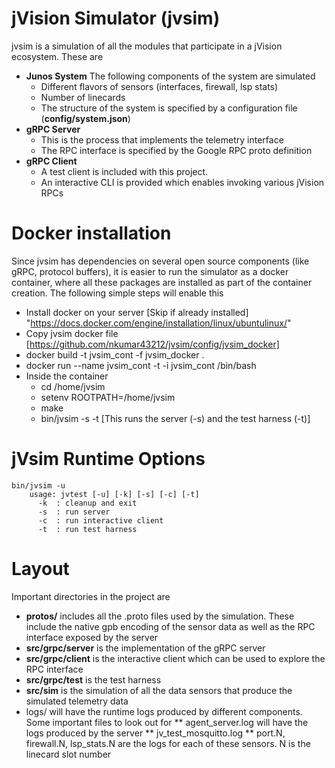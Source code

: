 # jVision Simulator (jvsim)

jvsim is a simulation of all the modules that participate in a jVision ecosystem. These are
* **Junos System** The following components of the system are simulated
  * Different flavors of sensors (interfaces, firewall, lsp stats)
  * Number of linecards
  * The structure of the system is specified by a configuration file (**config/system.json**)
* **gRPC Server**
  * This is the process that implements the telemetry interface
  * The RPC interface is specified by the Google RPC proto definition
* **gRPC Client**
  * A test client is included with this project. 
  * An interactive CLI is provided which enables invoking various jVision RPCs


# Docker installation
Since jvsim has dependencies on several open source components (like gRPC, protocol buffers), it is easier to run the simulator as a docker container, where all these packages are installed as part of the container creation. The following simple steps will enable this
* Install docker on your server [Skip if already installed] "https://docs.docker.com/engine/installation/linux/ubuntulinux/"
* Copy jvsim docker file  [https://github.com/nkumar43212/jvsim/config/jvsim_docker]
* docker build  -t jvsim_cont -f jvsim_docker .
* docker run --name jvsim_cont -t -i jvsim_cont  /bin/bash
* Inside the container 
  * cd /home/jvsim
  * setenv ROOTPATH=/home/jvsim
  * make
  * bin/jvsim  -s -t  [This runs the server (-s) and the test harness (-t)]

# jVsim Runtime Options
    bin/jvsim -u
        usage: jvtest [-u] [-k] [-s] [-c] [-t]
          -k  : cleanup and exit
          -s  : run server
          -c  : run interactive client
          -t  : run test harness
          
# Layout
Important directories in the project are 
* **protos/** includes all the .proto files used by the simulation. These include the native gpb encoding of the sensor data as well as the RPC interface exposed by the server
* **src/grpc/server** is the implementation of the gRPC server
* **src/grpc/client** is the interactive client which can be used to explore the RPC interface
* **src/grpc/test** is the test harness
* **src/sim** is the simulation of all the data sensors that produce the simulated telemetry data
* logs/ will have the runtime logs produced by different components. Some important files to look out for 
  ** agent_server.log will have the logs produced by the server
  ** jv_test_mosquitto.log 
  ** port.N, firewall.N, lsp_stats.N are the logs for each of these sensors. N is the linecard slot number

 

  





